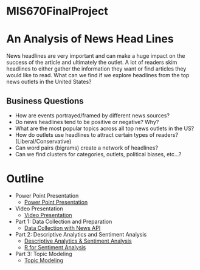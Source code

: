 # MIS670FinalProject
# An Analysis of News Head Lines

News headlines are very important and can make a huge impact on the success of the article and ultimately the outlet. A lot of readers skim headlines to either gather the information they want or find articles they would like to read. What can we find if we explore headlines from the top news outlets in the United States? 

## Business Questions
* How are events portrayed/framed by different news sources?
* Do news headlines tend to be positive or negative? Why?
* What are the most popular topics across all top news outlets in the US?
* How do outlets use headlines to attract certain types of readers? (Liberal/Conservative)
* Can word pairs (bigrams) create a network of headlines?
* Can we find clusters for categories, outlets, political biases, etc...?

# Outline
* Power Point Presentation
  * <a href="https://github.com/nminshew5/MIS670FinalProject/blob/master/Minshew_N_Final_Project_Part1.ipynb" title="Power Point Presentation">Power Point Presentation</a>
* Video Presentation
  * <a href="https://youtu.be/gzbaW7eHYT0" title="Video Presentation">Video Presentation</a>
* Part 1: Data Collection and Preparation
  *  <a href="https://github.com/nminshew5/MIS670FinalProject/blob/master/Minshew_N_Final_Project_Part1.ipynb" title="Data Collection with News API"> Data Collection with News API </a>
* Part 2: Descriptive Analytics and Sentiment Analysis
  * <a href="https://github.com/nminshew5/MIS670FinalProject/blob/master/Minshew_N_Final_Project_Part2_DescriptiveAnalytics%26Sentiment.ipynb" title="Descriptive Analytics & Sentiment Analysis"> Descriptive Analytics & Sentiment Analysis </a>
   * <a href="https://cdn.rawgit.com/nminshew5/MIS670FinalProject/e2a2c1d4/MIS670FinalProject_Seniment_RNotebook.html" title="R for Sentiment Analysis">R for Sentiment Analysis</a>
* Part 3: Topic Modeling
  * <a href="https://github.com/nminshew5/MIS670FinalProject/blob/master/Minshew_N_Final_Project_Part3_%20TopicModeling.ipynb" title="Topic Modeling">Topic Modeling</a>


